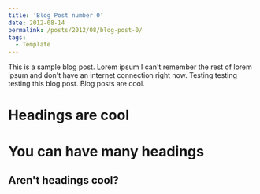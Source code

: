```yaml
---
title: 'Blog Post number 0'
date: 2012-08-14
permalink: /posts/2012/08/blog-post-0/
tags:
  - Template
---
```


This is a sample blog post. Lorem ipsum I can't remember the rest of lorem ipsum and don't have an internet connection right now. Testing testing testing this blog post. Blog posts are cool.

Headings are cool
======

You can have many headings
======

Aren't headings cool?
------
